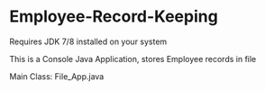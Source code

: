 # Employee-Record-Keeping

Requires JDK 7/8 installed on your system

This is a Console Java Application, stores Employee records in file

Main Class: File_App.java

